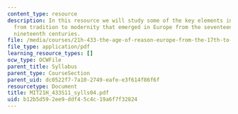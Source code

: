 ```yaml
---
content_type: resource
description: In this resource we will study some of the key elements in the transition
  from tradition to modernity that emerged in Europe from the seventeenth to the early
  nineteenth centuries.
file: /media/courses/21h-433-the-age-of-reason-europe-from-the-17th-to-the-early-19th-centuries-spring-2011/b12b5d592ee9ddf45c4c19a6f7f32824_MIT21H_433S11_sylls04.pdf
file_type: application/pdf
learning_resource_types: []
ocw_type: OCWFile
parent_title: Syllabus
parent_type: CourseSection
parent_uid: dc0522f7-7a10-2749-eafe-e3f614f86f6f
resourcetype: Document
title: MIT21H_433S11_sylls04.pdf
uid: b12b5d59-2ee9-ddf4-5c4c-19a6f7f32824
---
```

